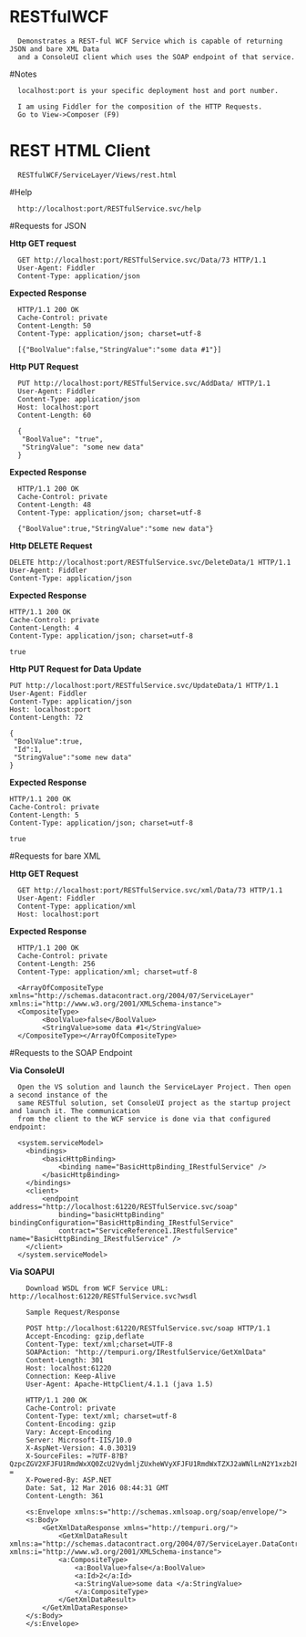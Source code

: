 # RESTfulWCF
      
      Demonstrates a REST-ful WCF Service which is capable of returning JSON and bare XML Data
	  and a ConsoleUI client which uses the SOAP endpoint of that service.

#Notes 

      localhost:port is your specific deployment host and port number.

      I am using Fiddler for the composition of the HTTP Requests. 
      Go to View->Composer (F9)
  
# REST HTML Client

      RESTfulWCF/ServiceLayer/Views/rest.html

#Help

      http://localhost:port/RESTfulService.svc/help

#Requests for JSON

**Http GET request**

      GET http://localhost:port/RESTfulService.svc/Data/73 HTTP/1.1
      User-Agent: Fiddler
      Content-Type: application/json

**Expected Response**

      HTTP/1.1 200 OK
      Cache-Control: private
      Content-Length: 50
      Content-Type: application/json; charset=utf-8
      
      [{"BoolValue":false,"StringValue":"some data #1"}]

**Http PUT Request**

      PUT http://localhost:port/RESTfulService.svc/AddData/ HTTP/1.1
      User-Agent: Fiddler
      Content-Type: application/json
      Host: localhost:port
      Content-Length: 60
      
      {
       "BoolValue": "true",
       "StringValue": "some new data"
      }

**Expected Response**

      HTTP/1.1 200 OK
      Cache-Control: private
      Content-Length: 48
      Content-Type: application/json; charset=utf-8
      
      {"BoolValue":true,"StringValue":"some new data"}

**Http DELETE Request**

	DELETE http://localhost:port/RESTfulService.svc/DeleteData/1 HTTP/1.1
	User-Agent: Fiddler
	Content-Type: application/json

**Expected Response**

	HTTP/1.1 200 OK
	Cache-Control: private
	Content-Length: 4
	Content-Type: application/json; charset=utf-8

	true
 
**Http PUT Request for Data Update**

	PUT http://localhost:port/RESTfulService.svc/UpdateData/1 HTTP/1.1
	User-Agent: Fiddler
	Content-Type: application/json
	Host: localhost:port
	Content-Length: 72

	{
	 "BoolValue":true,
	 "Id":1,
	 "StringValue":"some new data"
	} 
 
**Expected Response**

	HTTP/1.1 200 OK
	Cache-Control: private
	Content-Length: 5
	Content-Type: application/json; charset=utf-8

	true
 
#Requests for bare XML

**Http GET Request**

      GET http://localhost:port/RESTfulService.svc/xml/Data/73 HTTP/1.1
      User-Agent: Fiddler
      Content-Type: application/xml
      Host: localhost:port


**Expected Response**

      HTTP/1.1 200 OK
      Cache-Control: private
      Content-Length: 256
      Content-Type: application/xml; charset=utf-8
      
      <ArrayOfCompositeType xmlns="http://schemas.datacontract.org/2004/07/ServiceLayer" xmlns:i="http://www.w3.org/2001/XMLSchema-instance">
      <CompositeType>
            <BoolValue>false</BoolValue>
            <StringValue>some data #1</StringValue>
      </CompositeType></ArrayOfCompositeType>

#Requests to the SOAP Endpoint

**Via ConsoleUI**

	  Open the VS solution and launch the ServiceLayer Project. Then open a second instance of the
	  same RESTful solution, set ConsoleUI project as the startup project and launch it. The communication
	  from the client to the WCF service is done via that configured endpoint:
	  
	  <system.serviceModel>
        <bindings>
            <basicHttpBinding>
                <binding name="BasicHttpBinding_IRestfulService" />
            </basicHttpBinding>
        </bindings>
        <client>
            <endpoint address="http://localhost:61220/RESTfulService.svc/soap"
                binding="basicHttpBinding" bindingConfiguration="BasicHttpBinding_IRestfulService"
                contract="ServiceReference1.IRestfulService" name="BasicHttpBinding_IRestfulService" />
        </client>
      </system.serviceModel>
	
**Via SOAPUI**

		Download WSDL from WCF Service URL: http://localhost:61220/RESTfulService.svc?wsdl
		
		Sample Request/Response
		
		POST http://localhost:61220/RESTfulService.svc/soap HTTP/1.1
		Accept-Encoding: gzip,deflate
		Content-Type: text/xml;charset=UTF-8
		SOAPAction: "http://tempuri.org/IRestfulService/GetXmlData"
		Content-Length: 301
		Host: localhost:61220
		Connection: Keep-Alive
		User-Agent: Apache-HttpClient/4.1.1 (java 1.5)
		
		HTTP/1.1 200 OK
		Cache-Control: private
		Content-Type: text/xml; charset=utf-8
		Content-Encoding: gzip
		Vary: Accept-Encoding
		Server: Microsoft-IIS/10.0
		X-AspNet-Version: 4.0.30319
		X-SourceFiles: =?UTF-8?B?QzpcZGV2XFJFU1RmdWxXQ0ZcU2VydmljZUxheWVyXFJFU1RmdWxTZXJ2aWNlLnN2Y1xzb2Fw?=
		X-Powered-By: ASP.NET
		Date: Sat, 12 Mar 2016 08:44:31 GMT
		Content-Length: 361

		<s:Envelope xmlns:s="http://schemas.xmlsoap.org/soap/envelope/">
		<s:Body>
			<GetXmlDataResponse xmlns="http://tempuri.org/">
				<GetXmlDataResult xmlns:a="http://schemas.datacontract.org/2004/07/ServiceLayer.DataContract" xmlns:i="http://www.w3.org/2001/XMLSchema-instance">
				<a:CompositeType>
					<a:BoolValue>false</a:BoolValue>
					<a:Id>2</a:Id>
					<a:StringValue>some data </a:StringValue>
					</a:CompositeType>
				</GetXmlDataResult>
			</GetXmlDataResponse>
		</s:Body>
		</s:Envelope>

	  